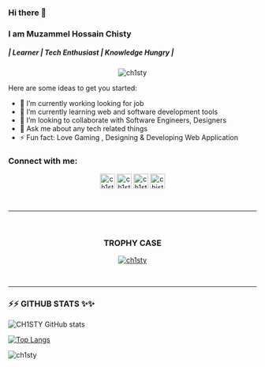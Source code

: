 ### Hi there 👋

### I am Muzammel Hossain Chisty 
<h5> | Learner | Tech Enthusiast |  Knowledge Hungry |  </h5>
 
<p align="center"> <img src="https://komarev.com/ghpvc/?username=ch1sty&label=Profile%20views&color=0e75b6&style=social" alt="ch1sty" /> </p>

Here are some ideas to get you started:

- 🔭 I’m currently working looking for job
- 🌱 I’m currently learning web and software development tools
- 👯 I’m looking to collaborate with Software Engineers, Designers
- 💬 Ask me about any tech related things
- ⚡ Fun fact: Love Gaming , Designing & Developing Web Application

### Connect with me:


<div align="center">

[<img align="center" alt="ch1sty.github.io" width="30px" src="https://www.svgrepo.com/show/46221/globe.svg" />][website]
[<img align="center" alt="ch1sty | Facebook" width="30px" src="https://www.svgrepo.com/show/343553/facebook-network-communication-internet-interaction.svg" />][facebook]
[<img align="center" alt="ch1sty | LinkedIn" width="30px" src="https://www.svgrepo.com/show/157006/linkedin.svg" />][linkedin]
[<img align="center" alt="chistyx | Instagram" width="30px" src="https://www.svgrepo.com/show/303145/instagram-2-1-logo.svg" />][instagram]

 
</div>


<br />
<hr><br>
<h3 align="center">TROPHY CASE</h3>
<p align="center" style="text:justify"> <a href="https://github.com/ryo-ma/github-profile-trophy"><img src="https://github-profile-trophy.vercel.app/?username=ch1sty&theme=onedark" alt="ch1sty" /></a> </p>
<br>
<hr>



### ⚡⚡ GITHUB STATS ✨✨
![CH1STY GitHub stats](https://github-readme-stats.vercel.app/api?username=CH1STY&show_icons=true&theme=radical)

[![Top Langs](https://github-readme-stats.vercel.app/api/top-langs/?username=CH1STY&langs_count=8&theme=dark)](https://github.com/anuraghazra/github-readme-stats) 

<p><img align="center" src="https://github-readme-streak-stats.herokuapp.com/?user=ch1sty&theme=dark" alt="ch1sty" /></p>


[website]: https://ch1sty.github.io
[facebook]: https://www.facebook.com/CH1STY
[linkedin]: https://www.linkedin.com/in/ch1sty/
[instagram]: https://www.instagram.com/chistyx/

